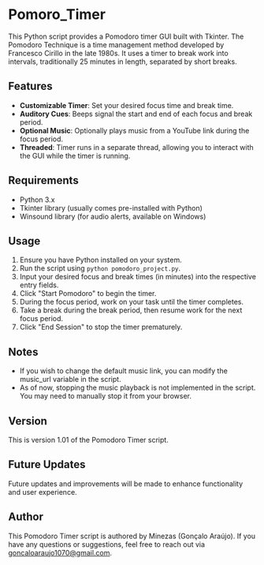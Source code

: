 # Pomoro_Timer
This Python script provides a Pomodoro timer GUI built with Tkinter. The Pomodoro Technique is a time management method developed by Francesco Cirillo in the late 1980s. It uses a timer to break work into intervals, traditionally 25 minutes in length, separated by short breaks.

## Features
- **Customizable Timer**: Set your desired focus time and break time.
- **Auditory Cues**: Beeps signal the start and end of each focus and break period.
- **Optional Music**: Optionally plays music from a YouTube link during the focus period.
- **Threaded**: Timer runs in a separate thread, allowing you to interact with the GUI while the timer is running.

## Requirements
- Python 3.x
- Tkinter library (usually comes pre-installed with Python)
- Winsound library (for audio alerts, available on Windows)

## Usage
1. Ensure you have Python installed on your system.
2. Run the script using `python pomodoro_project.py`.
3. Input your desired focus and break times (in minutes) into the respective entry fields.
4. Click "Start Pomodoro" to begin the timer.
5. During the focus period, work on your task until the timer completes.
6. Take a break during the break period, then resume work for the next focus period.
7. Click "End Session" to stop the timer prematurely.

## Notes
- If you wish to change the default music link, you can modify the music_url variable in the script.
- As of now, stopping the music playback is not implemented in the script. You may need to manually stop it from your browser.

## Version
This is version 1.01 of the Pomodoro Timer script.

## Future Updates
Future updates and improvements will be made to enhance functionality and user experience.

## Author
This Pomodoro Timer script is authored by Minezas (Gonçalo Araújo). If you have any questions or suggestions, feel free to reach out via goncaloaraujo1070@gmail.com.

